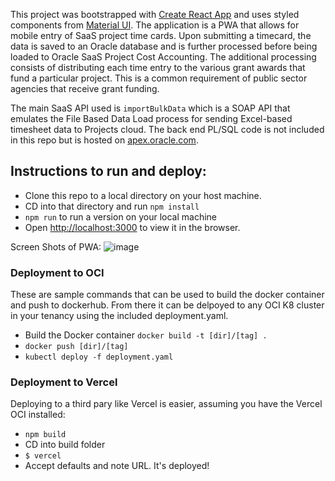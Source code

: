This project was bootstrapped with [Create React App](https://github.com/facebook/create-react-app) and uses styled components from [Material UI](https://material-ui.com/). The application is a PWA that allows for mobile entry of SaaS project time cards. Upon submitting a timecard, the data is saved to an Oracle database and is further processed before being loaded to Oracle SaaS Project Cost Accounting. The additional processing consists of distributing each time entry to the various grant awards that fund a particular project. This is a common requirement of public sector agencies that receive grant funding.

The main SaaS API used is `importBulkData` which is a SOAP API that emulates the File Based Data Load process for sending Excel-based timesheet data to Projects cloud. The back end PL/SQL code is not included in this repo but is hosted on [apex.oracle.com](apex.oracle.com).

## Instructions to run and deploy:

- Clone this repo to a local directory on your host machine.
- CD into that directory and run `npm install`
- `npm run` to run a version on your local machine
- Open [http://localhost:3000](http://localhost:3000) to view it in the browser.

Screen Shots of PWA:
![image](https://user-images.githubusercontent.com/21246211/107154174-57f0ba80-6926-11eb-92d8-e3c35f8ab8fa.png)

### Deployment to OCI

These are sample commands that can be used to build the docker container and push to dockerhub. From there it can be delpoyed to any OCI K8 cluster in your tenancy using the included deployment.yaml.

- Build the Docker container `docker build -t [dir]/[tag] .`
- `docker push [dir]/[tag]`
- `kubectl deploy -f deployment.yaml`

### Deployment to Vercel

Deploying to a third pary like Vercel is easier, assuming you have the Vercel OCI installed:

- `npm build`
- CD into build folder
- `$ vercel`
- Accept defaults and note URL. It's deployed!
